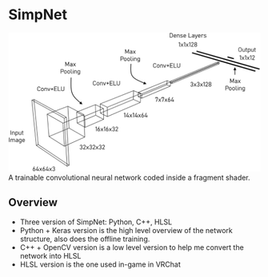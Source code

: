 # SimpNet
<img src="Images/SimpNetRender.png"/>
A trainable convolutional neural network coded inside a fragment shader.

## Overview
* Three version of SimpNet: Python, C++, HLSL
* Python + Keras version is the high level overview of the network structure, also does the offline training.
* C++ + OpenCV version is a low level version to help me convert the network into HLSL
* HLSL version is the one used in-game in VRChat